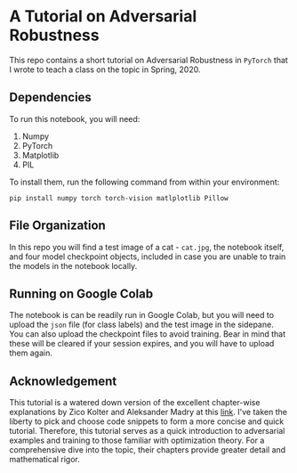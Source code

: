 # A Tutorial on Adversarial Robustness

This repo contains a short tutorial on Adversarial Robustness in `PyTorch` that I wrote to teach a class on the topic in Spring, 2020. 

## Dependencies

To run this notebook, you will need:
1. Numpy
2. PyTorch
3. Matplotlib
4. PIL

To install them, run the following command from within your environment:

`pip install numpy torch torch-vision matlplotlib Pillow`

## File Organization

In this repo you will find a test image of a cat - `cat.jpg`, the notebook itself, and four model checkpoint objects, included in case you are unable to train the models in the notebook locally. 

## Running on Google Colab
The notebook is can be readily run in Google Colab, but you will need to upload the `json` file (for class labels) and the test image in the sidepane. You can also upload the checkpoint files to avoid training. Bear in mind that these will be cleared if your session expires, and you will have to upload them again. 

## Acknowledgement

This tutorial is a watered down version of the excellent chapter-wise explanations by Zico Kolter and Aleksander Madry at this [link](https://adversarial-ml-tutorial.org/). I've taken the liberty to pick and choose code snippets to form a more concise and quick tutorial. Therefore, this tutorial serves as a quick introduction to adversarial examples and training to those familiar with optimization theory. For a comprehensive dive into the topic, their chapters provide greater detail and mathematical rigor. 
